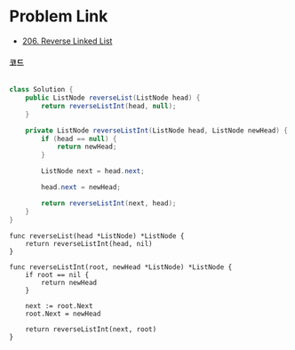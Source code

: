 # Problem Link
- [206. Reverse Linked List](https://leetcode.com/problems/reverse-linked-list/)


#### 코드

```java

class Solution {
    public ListNode reverseList(ListNode head) {
        return reverseListInt(head, null);
    }

    private ListNode reverseListInt(ListNode head, ListNode newHead) {
        if (head == null) {
            return newHead;
        }

        ListNode next = head.next;

        head.next = newHead;

        return reverseListInt(next, head);
    }
}

```

```goalng
func reverseList(head *ListNode) *ListNode {
	return reverseListInt(head, nil)
}

func reverseListInt(root, newHead *ListNode) *ListNode {
	if root == nil {
		return newHead
	}

	next := root.Next
	root.Next = newHead

	return reverseListInt(next, root)
}


```
